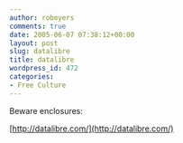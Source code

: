 ```yaml
---
author: robmyers
comments: true
date: 2005-06-07 07:38:12+00:00
layout: post
slug: datalibre
title: datalibre
wordpress_id: 472
categories:
- Free Culture
---
```


  
Beware enclosures:  


  
[http://datalibre.com/](http://datalibre.com/)  
  
  


  


